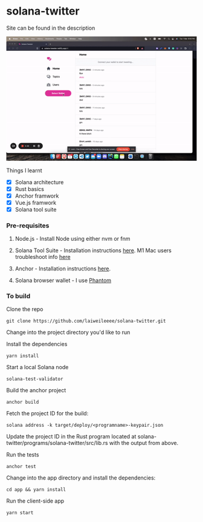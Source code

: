# solana-twitter
Site can be found in the description 

![](https://github.com/laiweileeee/solana-twitter/blob/main/solana-tweeter.gif)

Things I learnt
- [x] Solana architecture
- [x] Rust basics
- [x] Anchor framwork
- [x] Vue.js framwork
- [x] Solana tool suite 

### Pre-requisites
1. Node.js - Install Node using either nvm or fnm

2. Solana Tool Suite - Installation instructions [here](https://docs.solana.com/cli/install-solana-cli-tools). M1 Mac users troubleshoot info [here](https://github.com/project-serum/anchor/issues/95#issuecomment-913090162) 

3. Anchor - Installation instructions [here](https://project-serum.github.io/anchor/getting-started/installation.html).

4. Solana browser wallet - I use [Phantom](https://phantom.app/)


### To build
Clone the repo
```
git clone https://github.com/laiweileeee/solana-twitter.git
```
Change into the project directory you'd like to run

Install the dependencies

```
yarn install
```
Start a local Solana node
```
solana-test-validator
```
Build the anchor project
```
anchor build
```
Fetch the project ID for the build:
```
solana address -k target/deploy/<programname>-keypair.json
```
Update the project ID in the Rust program located at solana-twitter/programs/solana-twitter/src/lib.rs with the output from above.

Run the tests

```
anchor test
```
Change into the app directory and install the dependencies:
```
cd app && yarn install
```
Run the client-side app
```
yarn start
```
